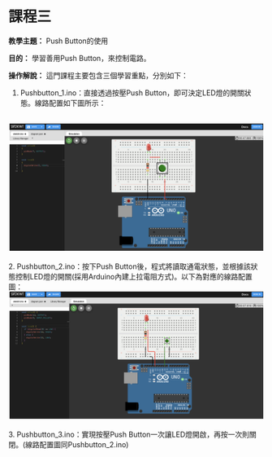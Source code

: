 # 課程三

**教學主題：** Push Button的使用
	
**目的：** 學習善用Push Button，來控制電路。

**操作解說：** 這門課程主要包含三個學習重點，分別如下：
1. Pushbutton_1.ino：直接透過按壓Push Button，即可決定LED燈的開關狀態。線路配置如下圖所示：
<br>
<div align="center">
	<img src="./Wokwi截圖1.png" alt="Editor" width="500">
</div>
<br>
2. Pushbutton_2.ino：按下Push Button後，程式將讀取通電狀態，並根據該狀態控制LED燈的開關(採用Arduino內建上拉電阻方式)。以下為對應的線路配置圖：
<br>
<div align="center">
	<img src="./Wokwi截圖2.png" alt="Editor" width="500">
</div>
<br>
3. Pushbutton_3.ino：實現按壓Push Button一次讓LED燈開啟，再按一次則關閉。(線路配置圖同Pushbutton_2.ino)
